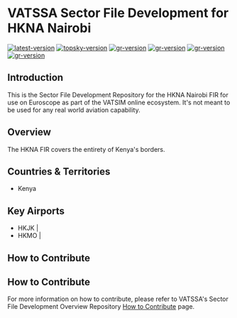 # VATSSA Sector File Development for HKNA Nairobi

[![latest-version](https://img.shields.io/github/v/release/VATSIM-SSA/sectorfile-hkna?include_prereleases)](https://github.com/VATSIM-SSA/sectorfile-hkna/releases) [![topsky-version](https://img.shields.io/badge/TopSky-2.4.1-blue.svg)](https://forum.vatsim-scandinavia.org/t/topsky)
[![gr-version](https://img.shields.io/badge/Ground%20Radar-1.5-blue.svg)](https://forum.vatsim-scandinavia.org/t/ground-radar) [![gr-version](https://img.shields.io/badge/PushbackFlorian-1.1.0-blue.svg)](https://github.com/MorpheusXAUT/PushbackFlorian) [![gr-version](https://img.shields.io/badge/vCH-0.8.4-blue.svg)](https://github.com/DrFreas/VCH) [![gr-version](https://img.shields.io/badge/vFPC-2.1.1-blue.svg)](https://github.com/hpeter2/VFPC)

## Introduction

This is the Sector File Development Repository for the HKNA Nairobi FIR for use on Euroscope as part of the VATSIM online ecosystem. It's not meant to be used for any real world aviation capability.

## Overview

The HKNA FIR covers the entirety of Kenya's borders.

## Countries & Territories

- Kenya

## Key Airports

- HKJK |
- HKMO |

## How to Contribute

## How to Contribute

For more information on how to contribute, please refer to VATSSA's Sector File Development Overview Repository [How to Contribute](https://github.com/VATSIM-SSA/sectorfile-overview/wiki/How-to-Contribute) page.
